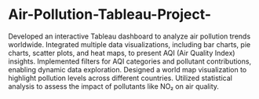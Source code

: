 # Air-Pollution-Tableau-Project-
Developed an interactive Tableau dashboard to analyze air pollution trends worldwide.
Integrated multiple data visualizations, including bar charts, pie charts, scatter plots, and heat maps, to present AQI (Air Quality Index) insights.
Implemented filters for AQI categories and pollutant contributions, enabling dynamic data exploration.
Designed a world map visualization to highlight pollution levels across different countries.
Utilized statistical analysis to assess the impact of pollutants like NO₂ on air quality.

